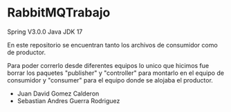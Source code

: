 # RabbitMQTrabajo

Spring V3.0.0
Java JDK 17

En este repositorio se encuentran tanto los archivos de consumidor como de productor.

Para poder correrlo desde diferentes equipos lo unico que hicimos fue borrar los paquetes "publisher" y "controller" para montarlo en el equipo de consumidor y "consumer" para el equipo donde se alojaba el productor.



- Juan David Gomez Calderon
- Sebastian Andres Guerra Rodriguez
